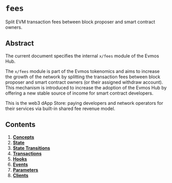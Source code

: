 <!--
order: 0
title: "Fees Overview"
parent:
  title: "fees"
-->

# `fees`

Split EVM transaction fees between block proposer and smart contract owners.

## Abstract

The current document specifies the internal `x/fees` module of the Evmos Hub.

The `x/fees` module is part of the Evmos tokenomics and aims to increase the growth of the network by splitting the transaction fees between block proposer and smart contract owners (or their assigned withdraw account). This mechanism is introduced to increase the adoption of the Evmos Hub by offering a new stable source of income for smart contract developers.

This is the web3 dApp Store: paying developers and network operators for their services via built-in shared fee revenue model.

## Contents

1. **[Concepts](01_concepts.md)**
2. **[State](02_state.md)**
3. **[State Transitions](03_state_transitions.md)**
4. **[Transactions](04_transactions.md)**
5. **[Hooks](05_hooks.md)**
6. **[Events](06_events.md)**
7. **[Parameters](07_parameters.md)**
8. **[Clients](08_clients.md)**

